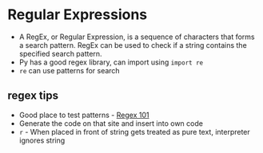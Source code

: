 # Regular Expressions

- A RegEx, or Regular Expression, is a sequence of characters that forms a search pattern. RegEx can be used to check if a string contains the specified search pattern.
- Py has a good regex library, can import using `import re`
- `re` can use patterns for search

## regex tips

- Good place to test patterns - [Regex 101](https://regex101.com/)
- Generate the code on that site and insert into own code
- `r` - When placed in front of string gets treated as pure text, interpreter ignores string
